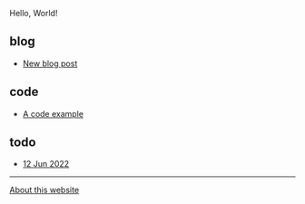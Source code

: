 Hello, World!

## blog
+ [New blog post](blog/new-blog-post.md)

## code
+ [A code example](code/a-code-post.md)

## todo
+ [12 Jun 2022](todo/12-jun-2022-md)

---
[About this website](about.md)